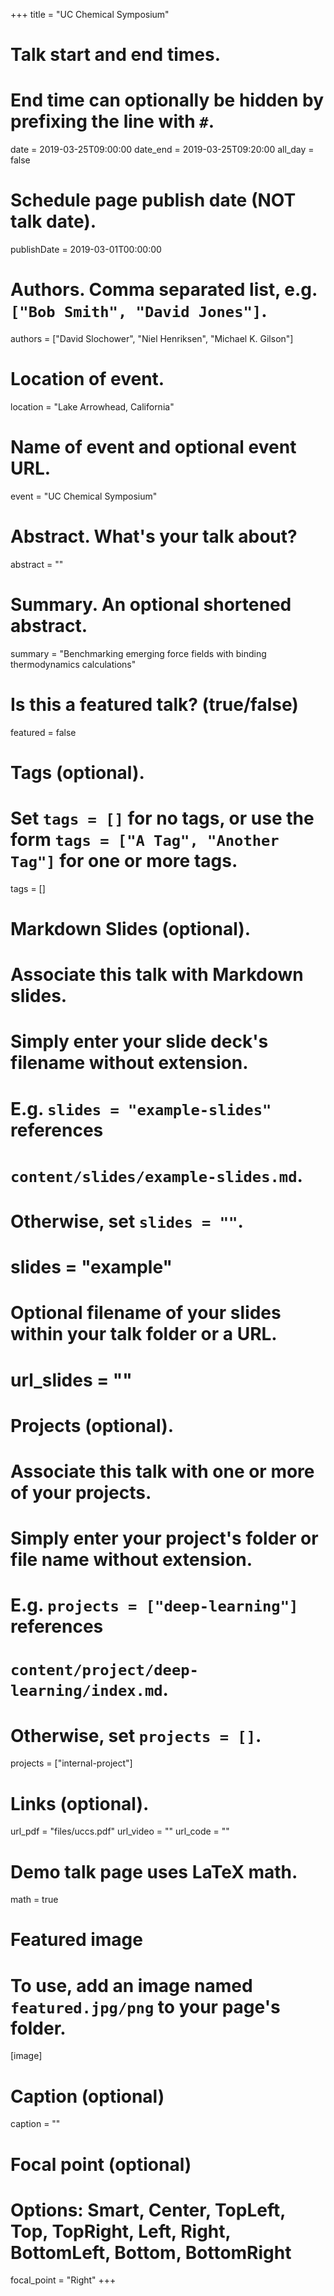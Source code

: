 +++
title = "UC Chemical Symposium"

# Talk start and end times.
#   End time can optionally be hidden by prefixing the line with `#`.
date = 2019-03-25T09:00:00
date_end = 2019-03-25T09:20:00
all_day = false

# Schedule page publish date (NOT talk date).
publishDate = 2019-03-01T00:00:00

# Authors. Comma separated list, e.g. `["Bob Smith", "David Jones"]`.
authors = ["David Slochower", "Niel Henriksen", "Michael K. Gilson"]

# Location of event.
location = "Lake Arrowhead, California"

# Name of event and optional event URL.
event = "UC Chemical Symposium"

# Abstract. What's your talk about?
abstract = ""

# Summary. An optional shortened abstract.
summary = "Benchmarking emerging force fields with binding thermodynamics calculations"

# Is this a featured talk? (true/false)
featured = false

# Tags (optional).
#   Set `tags = []` for no tags, or use the form `tags = ["A Tag", "Another Tag"]` for one or more tags.
tags = []

# Markdown Slides (optional).
#   Associate this talk with Markdown slides.
#   Simply enter your slide deck's filename without extension.
#   E.g. `slides = "example-slides"` references 
#   `content/slides/example-slides.md`.
#   Otherwise, set `slides = ""`.
# slides = "example"

# Optional filename of your slides within your talk folder or a URL.
# url_slides = ""

# Projects (optional).
#   Associate this talk with one or more of your projects.
#   Simply enter your project's folder or file name without extension.
#   E.g. `projects = ["deep-learning"]` references 
#   `content/project/deep-learning/index.md`.
#   Otherwise, set `projects = []`.
projects = ["internal-project"]

# Links (optional).
url_pdf = "files/uccs.pdf"
url_video = ""
url_code = ""

# Demo talk page uses LaTeX math.
math = true

# Featured image
# To use, add an image named `featured.jpg/png` to your page's folder. 
[image]
  # Caption (optional)
  caption = ""

  # Focal point (optional)
  # Options: Smart, Center, TopLeft, Top, TopRight, Left, Right, BottomLeft, Bottom, BottomRight
  focal_point = "Right"
+++